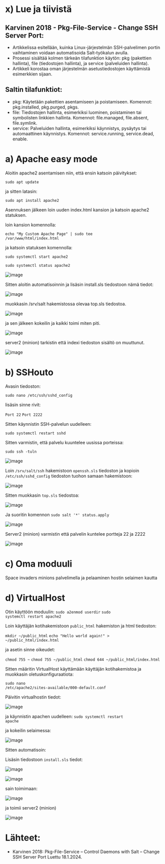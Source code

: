 # x) Lue ja tiivistä

## Karvinen 2018 - Pkg-File-Service - Change SSH Server Port:
* Artikkelissa esitellään, kuinka Linux-järjestelmän SSH-palvelimen portin vaihtaminen voidaan automatisoida Salt-työkalun avulla.
* Prosessi sisältää kolmen tärkeän tilafunktion käytön: pkg (pakettien hallinta), file (tiedostojen hallinta), ja service (palveluiden hallinta).
* Artikkeli korostaa oman järjestelmän asetustiedostojen käyttämistä esimerkkien sijaan.

## Saltin tilafunktiot:

* pkg: Käytetään pakettien asentamiseen ja poistamiseen.
  Komennot: pkg.installed, pkg.purged, pkgs.
* file: Tiedostojen hallinta, esimerkiksi luominen, poistaminen tai symbolisten linkkien hallinta.
  Komennot: file.managed, file.absent, file.symlink.
* service: Palveluiden hallinta, esimerkiksi käynnistys, pysäytys tai automaattinen käynnistys.
  Komennot: service.running, service.dead, enable.

# a) Apache easy mode

Aloitin apache2 asentamisen niin, että ensin katsoin päivitykset:

<code>sudo apt update</code> 

ja sitten latasin:

<code>sudo apt install apache2</code>


Asennuksen jälkeen loin uuden index.html kansion ja katsoin apache2 statuksen.


loin kansion komennolla:

<code>echo "My Custom Apache Page" | sudo tee /var/www/html/index.html</code>

ja katsoin statuksen komennolla:

<code>sudo systemctl start apache2</code>

<code>sudo systemctl status apache2</code>


![image](https://github.com/user-attachments/assets/79e913ea-9f48-4648-be2e-8059e61b27e4)



Sitten aloitin automatisoinnin ja lisäsin install.sls tiedostoon nämä tiedot:



![image](https://github.com/user-attachments/assets/ae3e3987-a787-413e-a0a0-3e1b3c172419)


muokkasin /srv/salt hakemistossa olevaa top.sls tiedostoa.


![image](https://github.com/user-attachments/assets/92637aae-a845-48fc-8bd9-36571e1c9a8e)



ja sen jälkeen kokeilin ja kaikki toimi miten piti.


![image](https://github.com/user-attachments/assets/992e7b0c-82b2-4a3e-bddf-f156a9c2fde0)


server2 (minion) tarkistin että indexi tiedoston sisältö on muuttunut.


![image](https://github.com/user-attachments/assets/440a73b5-8bc1-40e3-bff4-523d393308cc)




# b) SSHouto

Avasin tiedoston:

<code>sudo nano /etc/ssh/sshd_config</code>

lisäsin sinne rivit:

<code>Port 22</code>
<code>Port 2222</code>

Sitten käynnistin SSH-palvelun uudelleen:

<code>sudo systemctl restart sshd</code>


Sitten varmistin, että palvelu kuuntelee uusissa porteissa:

<code>sudo ssh -tuln</code>

![image](https://github.com/user-attachments/assets/063d90b4-9a5d-41b9-8a7a-973ab56bf873) 


Loin <code>/srv/salt/ssh</code> hakemistoon <code>openssh.sls</code> tiedoston ja kopioin <code>/etc/ssh/sshd_config</code> tiedoston tuohon samaan hakemistoon:

![image](https://github.com/user-attachments/assets/08507773-8b09-42ca-8860-6f5dc189188e)


Sitten muokkasin <code>top.sls</code> tiedostoa:

![image](https://github.com/user-attachments/assets/219bf2aa-6b3e-4377-8f3e-cb79c513bb83)


Ja suoritin komennon <code>sudo salt '*' status.apply</code>

![image](https://github.com/user-attachments/assets/eb2086fd-9abe-41a9-9bdb-dc3d4113dd16)


Server2 (minion) varmistin että palvelin kuntelee portteja 22 ja 2222

![image](https://github.com/user-attachments/assets/5b176b07-58fa-4fee-83a0-0eb6b88c0ae6)



# c) Oma moduuli

Space invaders minions palvelimella ja pelaaminen hostin selaimen kautta





# d) VirtualHost

Otin käyttöön moduulin:
<code>sudo a2enmod userdir</code>
<code>sudo systemctl restart apache2</code>

Loin käyttäjän kotihakemistoon <code>public_html</code> hakemiston ja html tiedoston:

<code>mkdir ~/public_html</code>
<code>echo "Hello world again!" > ~/public_html/index.html</code>

ja asetin sinne oikeudet:

<code>chmod 755 ~</code>
<code>chmod 755 ~/public_html</code>
<code>chmod 644 ~/public_html/index.html</code>

Sitten määritin VirtualHost käyttämään käyttäjän kotihakemistoa ja muokkasin oletuskonfiguraatiota:

<code>sudo nano /etc/apache2/sites-available/000-default.conf</code>

Päivitin virtualhostin tiedot:


![image](https://github.com/user-attachments/assets/236add16-b4d2-42f0-ab4a-82f410b76165)



ja käynnistin apachen uudelleen:
<code>sudo systemctl restart apache</code>

ja kokeilin selaimessa:

![image](https://github.com/user-attachments/assets/92f29b74-cdd3-4839-b415-669b1b09dd91)


Sitten automatisoin:

Lisäsin tiedostoon <code>install.sls</code> tiedot:


![image](https://github.com/user-attachments/assets/41689196-4419-48ee-9bbb-4712b2204159)


![image](https://github.com/user-attachments/assets/487ed00e-ddc6-4386-9521-4f961ae4d793)



sain toimimaan:

![image](https://github.com/user-attachments/assets/a8786a3d-8ee6-4a83-b039-1dae986b4273)


ja toimii server2 (minion)

![image](https://github.com/user-attachments/assets/191a3be8-20fb-4f07-a320-eeb69b47ded5)



  # Lähteet:

* Karvinen 2018: Pkg-File-Service – Control Daemons with Salt – Change SSH Server Port Luettu 18.1.2024.
